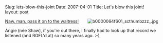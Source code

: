 Slug: lets-blow-this-joint
Date: 2007-04-01
Title: Let's blow this joint!
layout: post

<img alt="b0000064f601_scthumbzzz_.jpg" class="at-xid-6a010534988cd3970b0120a5b36b8a970c" src="http://steveivy.typepad.com/.a/6a010534988cd3970b0120a5b36b8a970c-pi" style="float:right; margin: 0 0 8px 8px; " />

[Naw, man, pass it on to the waitress!](http://www.amazon.com/Rejoice-Dear-Hearts-Kick-Self/dp/B0000064F6)

Angie (n&eacute;e Shaw), if you&#39;re out there, I finally had to look up that record we listened (and ROFL&#39;d at) so many years ago. :-)
